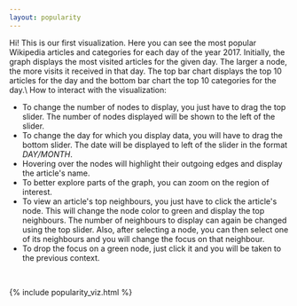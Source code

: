 ```yaml
---
layout: popularity
---
```


Hi! This is our first visualization. Here you can see the most popular Wikipedia articles and categories for each day of the year 2017. Initially, the graph displays the most visited articles for the given day. The larger a node, the more visits it received in that day. The top bar chart displays the top 10 articles for the day and the bottom bar chart the top 10 categories for the day.\\
How to interact with the visualization:
- To change the number of nodes to display, you just have to drag the top slider. The number of nodes displayed will be shown to the left of the slider.
- To change the day for which you display data, you will have to drag the bottom slider. The date will be displayed to left of the slider in the format *DAY/MONTH*.
- Hovering over the nodes will highlight their outgoing edges and display the article's name.
- To better explore parts of the graph, you can zoom on the region of interest.
- To view an article's top neighbours, you just have to click the article's node. This will change the node color to green and display the top neighbours. The number of neighbours to display can again be changed using the top slider. Also, after selecting a node, you can then select one of its neighbours and you will change the focus on that neighbour.
- To drop the focus on a green node, just click it and you will be taken to the previous context.

<br>

{% include popularity_viz.html %}
